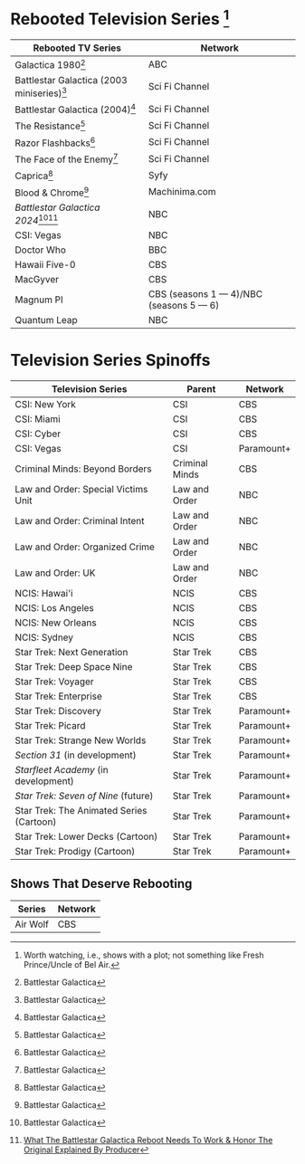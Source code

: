 # Rebooted Television Series [^11]

[^11]: Worth watching, i.e., shows with a plot; not something like Fresh Prince/Uncle of Bel Air.

| Rebooted TV Series | Network |
|--------------------|---------|
| Galactica 1980[^21] | ABC |
| Battlestar Galactica (2003 miniseries)[^21] | Sci Fi Channel |
| Battlestar Galactica (2004)[^21]| Sci Fi Channel |
| The Resistance[^21] | Sci Fi Channel |
| Razor Flashbacks[^21] | Sci Fi Channel |
| The Face of the Enemy[^21] | Sci Fi Channel |
| Caprica[^21] | Syfy|
| Blood & Chrome[^21] | Machinima.com |
| *Battlestar Galactica 2024*[^21][^22] | NBC |
| CSI: Vegas | NBC |
| Doctor Who | BBC |
| Hawaii Five-0 | CBS |
| MacGyver | CBS |
| Magnum PI | CBS (seasons 1 — 4)/NBC (seasons 5 — 6)|
| Quantum Leap | NBC |

[^21]: Battlestar Galactica 
[^22]: [What The Battlestar Galactica Reboot Needs To Work & Honor The Original Explained By Producer](https://screenrant.com/battlestar-galactica-reboot-success-original-honor-producer-explained/ ) 

# Television Series Spinoffs

| Television Series | Parent | Network |
|----------------------------|--------|---------|
| CSI: New York | CSI | CBS |
| CSI: Miami | CSI | CBS |
| CSI: Cyber | CSI | CBS |
| CSI: Vegas | CSI | Paramount+ |
| Criminal Minds: Beyond Borders | Criminal Minds | CBS |
| Law and Order: Special Victims Unit | Law and Order | NBC |
| Law and Order: Criminal Intent | Law and Order | NBC |
| Law and Order: Organized Crime | Law and Order | NBC |
| Law and Order: UK | Law and Order | NBC |
| NCIS: Hawai'i | NCIS | CBS |
| NCIS: Los Angeles | NCIS | CBS |
| NCIS: New Orleans | NCIS | CBS |
| NCIS: Sydney| NCIS | CBS |
| Star Trek: Next Generation | Star Trek | CBS |
| Star Trek: Deep Space Nine | Star Trek | CBS |
| Star Trek: Voyager | Star Trek | CBS |
| Star Trek: Enterprise | Star Trek | CBS |
| Star Trek: Discovery | Star Trek | Paramount+ |
| Star Trek: Picard | Star Trek | Paramount+ |
| Star Trek: Strange New Worlds | Star Trek | Paramount+ |
| *Section 31* (in development) | Star Trek | Paramount+ |
| *Starfleet Academy* (in development) | Star Trek | Paramount+ |
| *Star Trek: Seven of Nine* (future) | Star Trek | Paramount+ |
| Star Trek: The Animated Series (Cartoon) | Star Trek | Paramount+ |
| Star Trek: Lower Decks (Cartoon) | Star Trek | Paramount+ |
| Star Trek: Prodigy (Cartoon) | Star Trek | Paramount+ |

## Shows That Deserve Rebooting

| Series | Network |
|--------|---------|
| Air Wolf | CBS |
